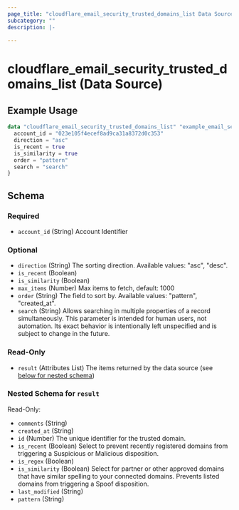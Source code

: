 ```yaml
---
page_title: "cloudflare_email_security_trusted_domains_list Data Source - Cloudflare"
subcategory: ""
description: |-
  
---
```


# cloudflare_email_security_trusted_domains_list (Data Source)



## Example Usage

```terraform
data "cloudflare_email_security_trusted_domains_list" "example_email_security_trusted_domains_list" {
  account_id = "023e105f4ecef8ad9ca31a8372d0c353"
  direction = "asc"
  is_recent = true
  is_similarity = true
  order = "pattern"
  search = "search"
}
```

<!-- schema generated by tfplugindocs -->
## Schema

### Required

- `account_id` (String) Account Identifier

### Optional

- `direction` (String) The sorting direction.
Available values: "asc", "desc".
- `is_recent` (Boolean)
- `is_similarity` (Boolean)
- `max_items` (Number) Max items to fetch, default: 1000
- `order` (String) The field to sort by.
Available values: "pattern", "created_at".
- `search` (String) Allows searching in multiple properties of a record simultaneously.
This parameter is intended for human users, not automation. Its exact
behavior is intentionally left unspecified and is subject to change
in the future.

### Read-Only

- `result` (Attributes List) The items returned by the data source (see [below for nested schema](#nestedatt--result))

<a id="nestedatt--result"></a>
### Nested Schema for `result`

Read-Only:

- `comments` (String)
- `created_at` (String)
- `id` (Number) The unique identifier for the trusted domain.
- `is_recent` (Boolean) Select to prevent recently registered domains from triggering a
Suspicious or Malicious disposition.
- `is_regex` (Boolean)
- `is_similarity` (Boolean) Select for partner or other approved domains that have similar
spelling to your connected domains. Prevents listed domains from
triggering a Spoof disposition.
- `last_modified` (String)
- `pattern` (String)



